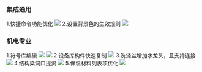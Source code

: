 ### 集成通用
1.快捷命令功能优化
![](images/screenshot_1656379002218.png)
2.设置背景色的生效规则
![](images/screenshot_1656379022323.png)
<br/>
### 机电专业
1.符号库编辑
![](images/screenshot_1656378756393.png)
![](images/screenshot_1656378801457.png)
2.设备库构件快速复制
![](images/screenshot_1656378862591.png)
3.洗涤盆增加水龙头，且支持连接
![](images/screenshot_1656378892184.png)
4.结构梁洞口提资
![](images/screenshot_1656378942770.png)
5.保温材料列表项优化
![](images/screenshot_1656378975509.png)